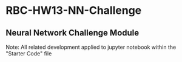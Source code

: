 # RBC-HW13-NN-Challenge

## Neural Network Challenge Module
Note: All related development applied to jupyter notebook within the "Starter Code" file
